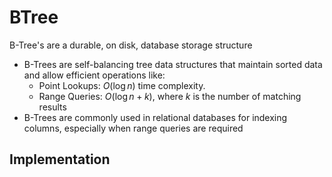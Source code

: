 # BTree
B-Tree's are a durable, on disk, database storage structure 

- B-Trees are self-balancing tree data structures that maintain sorted data and allow efficient operations like:
    - Point Lookups: $O(\log n)$ time complexity.
    - Range Queries: $O(\log n + k)$, where $k$ is the number of matching results
- B-Trees are commonly used in relational databases for indexing columns, especially when range queries are required

## Implementation
